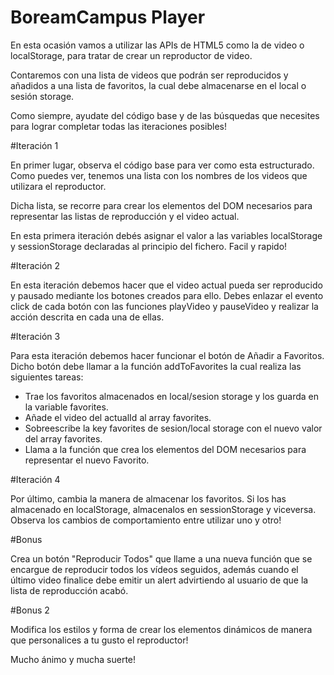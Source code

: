 # BoreamCampus Player

En esta ocasión vamos a utilizar las APIs de HTML5 como la de video o localStorage, para tratar
de crear un reproductor de video. 

Contaremos con una lista de videos que podrán ser reproducidos y añadidos a una lista 
de favoritos, la cual debe almacenarse en el local o sesión storage.

Como siempre, ayudate del código base y de las búsquedas que necesites para lograr
completar todas las iteraciones posibles!


#Iteración 1

En primer lugar, observa el código base para ver como esta estructurado. 
Como puedes ver, tenemos una lista con los nombres de los videos que utilizara el reproductor.

Dicha lista, se recorre para crear los elementos del DOM necesarios para representar
las listas de reproducción y el video actual. 

En esta primera iteración debés asignar el valor a las variables localStorage y sessionStorage
declaradas al principio del fichero. Facil y rapido!

#Iteración 2

En esta iteración debemos hacer que el video actual pueda ser reproducido y pausado mediante
los botones creados para ello. Debes enlazar el evento click de cada botón con 
las funciones playVideo y pauseVideo y realizar la acción descrita en cada una de ellas.
 
#Iteración 3

Para esta iteración debemos hacer funcionar el botón de Añadir a Favoritos. Dicho botón 
debe llamar a la función addToFavorites la cual realiza las siguientes tareas:
 - Trae los favoritos almacenados en local/sesion storage y los guarda en la variable favorites.
 - Añade el video del actualId al array favorites.
 - Sobreescribe la key favorites de sesion/local storage con el nuevo valor del array
 favorites.
 - Llama a la función que crea los elementos del DOM necesarios para representar el nuevo Favorito.
  
#Iteración 4

Por último, cambia la manera de almacenar los favoritos. Si los has almacenado en localStorage, almacenalos en sessionStorage y 
viceversa. Observa los cambios de comportamiento entre utilizar uno y otro!

#Bonus

Crea un botón "Reproducir Todos" que llame a una nueva función que se encargue de reproducir 
todos los vídeos seguidos, además cuando el último video finalice debe emitir un alert advirtiendo al usuario
de que la lista de reproducción acabó.

#Bonus 2

Modifica los estilos y forma de crear los elementos dinámicos de manera que personalices 
a tu gusto el reproductor!


Mucho ánimo y mucha suerte!

